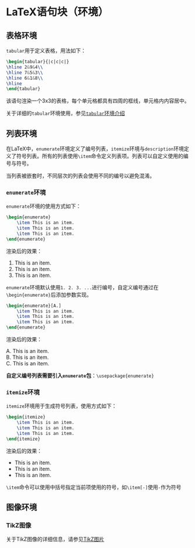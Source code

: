 # LaTeX语句块（环境）

## 表格环境

`tabular`用于定义表格，用法如下：

```tex
\begin{tabular}{|c|c|c|}
\hline 2&9&4\\
\hline 7&5&3\\
\hline 6&1&8\\
\hline
\end{tabular}
```

该语句渲染一个3x3的表格，每个单元格都具有四周的框线，单元格内内容居中。

关于详细的`tabular`环境使用，参见[`tabular`环境介绍](tabular.md)

## 列表环境

在LaTeX中，`enumerate`环境定义了编号列表，`itemize`环境与`description`环境定义了符号列表。所有的列表使用`\item`命令定义列表项。列表可以自定义使用的编号与符号。

当列表被嵌套时，不同层次的列表会使用不同的编号以避免混淆。

### `enumerate`环境

`enumerate`环境的使用方式如下：

```tex
\begin{enumerate}
    \item This is an item.
    \item This is an item.
    \item This is an item.
\end{enumerate}
```

渲染后的效果：

1. This is an item.
2. This is an item.
3. This is an item.

`enumerate`环境默认使用`1. 2. 3. ...`进行编号，自定义编号通过在`\begin{enumerate}`后添加参数实现。

```tex
\begin{enumerate}[A.]
    \item This is an item.
    \item This is an item.
    \item This is an item.
\end{enumerate}
```

渲染后的效果：

A. This is an item.  
B. This is an item.  
C. This is an item.

**自定义编号列表需要引入`enumerate`包**：`\usepackage{enumerate}`

### `itemize`环境

`itemize`环境用于生成符号列表，使用方式如下：

```tex
\begin{itemize}
    \item This is an item.
    \item This is an item.
    \item This is an item.
\end{itemize}
```

渲染后的效果：

* This is an item.
* This is an item.
* This is an item.

`\item`命令可以使用中括号指定当前项使用的符号，如`\item[-]`使用`-`作为符号

## 图像环境

### TikZ图像

关于TikZ图像的详细信息，请参见[TikZ图片](tikz.md)